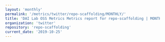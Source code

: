 ```yaml
---
layout: 'monthly'
permalink: '/metrics/twitter/repo-scaffolding/MONTHLY/'
title: 'DAI Lab OSS Metrics Metrics report for repo-scaffolding | MONTHLY-REPORT-2019-10-25'
organization: 'twitter'
repository: 'repo-scaffolding'
current_date: '2019-10-25'
---
```

